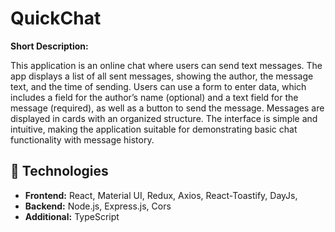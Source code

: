 
# QuickChat

**Short Description:**

This application is an online chat where users can send text messages. The app displays a list of all sent messages, showing the author, the message text, and the time of sending. Users can use a form to enter data, which includes a field for the author’s name (optional) and a text field for the message (required), as well as a button to send the message. Messages are displayed in cards with an organized structure. The interface is simple and intuitive, making the application suitable for demonstrating basic chat functionality with message history.

## 🚀 Technologies

- **Frontend:** React, Material UI, Redux, Axios, React-Toastify, DayJs, 
- **Backend:** Node.js, Express.js, Cors
- **Additional:** TypeScript
